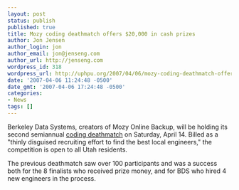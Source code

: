 ```yaml
---
layout: post
status: publish
published: true
title: Mozy coding deathmatch offers $20,000 in cash prizes
author: Jon Jensen
author_login: jon
author_email: jon@jenseng.com
author_url: http://jenseng.com
wordpress_id: 318
wordpress_url: http://uphpu.org/2007/04/06/mozy-coding-deathmatch-offers-20000-in-cash-prizes/
date: '2007-04-06 11:24:48 -0500'
date_gmt: '2007-04-06 17:24:48 -0500'
categories:
- News
tags: []
---
```

<p>Berkeley Data Systems, creators of Mozy Online Backup, will be holding its second semiannual <a href="http://mozy.com/contest/rules">coding deathmatch</a> on Saturday, April 14. Billed as a "thinly disguised recruiting effort to find the best local engineers," the competition is open to all Utah residents.</p>
<p>The previous deathmatch saw over 100 participants and was a success both for the 8 finalists who received prize money, and for BDS who hired 4 new engineers in the process.</p>
